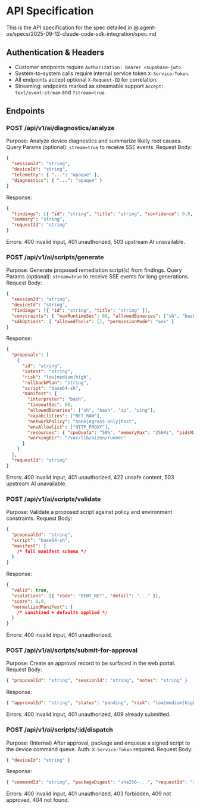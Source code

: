 # API Specification

This is the API specification for the spec detailed in @.agent-os/specs/2025-09-12-claude-code-sdk-integration/spec.md

## Authentication & Headers

- Customer endpoints require `Authorization: Bearer <supabase-jwt>`.
- System-to-system calls require internal service token `X-Service-Token`.
- All endpoints accept optional `X-Request-ID` for correlation.
- Streaming: endpoints marked as streamable support `Accept: text/event-stream` and `?stream=true`.

## Endpoints

### POST /api/v1/ai/diagnostics/analyze

Purpose: Analyze device diagnostics and summarize likely root causes.
Query Params (optional): `stream=true` to receive SSE events.
Request Body:

```json
{
  "sessionId": "string",
  "deviceId": "string",
  "telemetry": { "...": "opaque" },
  "diagnostics": { "...": "opaque" }
}
```

Response:

```json
{
  "findings": [{ "id": "string", "title": "string", "confidence": 0.0, "evidence": ["..."] }],
  "summary": "string",
  "requestId": "string"
}
```

Errors: 400 invalid input, 401 unauthorized, 503 upstream AI unavailable.

### POST /api/v1/ai/scripts/generate

Purpose: Generate proposed remediation script(s) from findings.
Query Params (optional): `stream=true` to receive SSE events for long generations.
Request Body:

```json
{
  "sessionId": "string",
  "deviceId": "string",
  "findings": [{ "id": "string", "title": "string" }],
  "constraints": { "maxRuntimeSec": 60, "allowedBinaries": ["sh", "bash", "ip", "ping"] },
  "sdkOptions": { "allowedTools": [], "permissionMode": "ask" }
}
```

Response:

```json
{
  "proposals": [
    {
      "id": "string",
      "intent": "string",
      "risk": "low|medium|high",
      "rollbackPlan": "string",
      "script": "base64-sh",
      "manifest": {
        "interpreter": "bash",
        "timeoutSec": 60,
        "allowedBinaries": ["sh", "bash", "ip", "ping"],
        "capabilities": ["NET_RAW"],
        "networkPolicy": "none|egress-only|host",
        "envAllowlist": ["HTTP_PROXY"],
        "resources": { "cpuQuota": "50%", "memoryMax": "256Mi", "pidsMax": 128 },
        "workingDir": "/var/lib/aizen/runner"
      }
    }
  ],
  "requestId": "string"
}
```

Errors: 400 invalid input, 401 unauthorized, 422 unsafe content, 503 upstream AI unavailable.

### POST /api/v1/ai/scripts/validate

Purpose: Validate a proposed script against policy and environment constraints.
Request Body:

```json
{
  "proposalId": "string",
  "script": "base64-sh",
  "manifest": {
    /* full manifest schema */
  }
}
```

Response:

```json
{
  "valid": true,
  "violations": [{ "code": "DENY_NET", "detail": "..." }],
  "score": 0.0,
  "normalizedManifest": {
    /* sanitized + defaults applied */
  }
}
```

Errors: 400 invalid input, 401 unauthorized.

### POST /api/v1/ai/scripts/submit-for-approval

Purpose: Create an approval record to be surfaced in the web portal.
Request Body:

```json
{ "proposalId": "string", "sessionId": "string", "notes": "string" }
```

Response:

```json
{ "approvalId": "string", "status": "pending", "risk": "low|medium|high", "requiredApprovals": 1 }
```

Errors: 400 invalid input, 401 unauthorized, 409 already submitted.

### POST /api/v1/ai/scripts/:id/dispatch

Purpose: (Internal) After approval, package and enqueue a signed script to the device command queue.
Auth: `X-Service-Token` required.
Request Body:

```json
{ "deviceId": "string" }
```

Response:

```json
{ "commandId": "string", "packageDigest": "sha256-...", "requestId": "string" }
```

Errors: 400 invalid input, 401 unauthorized, 403 forbidden, 409 not approved, 404 not found.

